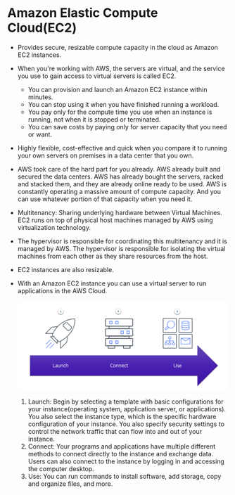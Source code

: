# Amazon Elastic Compute Cloud(EC2)
- Provides secure, resizable compute capacity in the cloud as Amazon EC2 instances.
- When you're working with AWS, the servers are virtual, and the service you use to gain access to virtual servers is called EC2.
	- You can provision and launch an Amazon EC2 instance within minutes.
	- You can stop using it when you have finished running a workload.
	- You pay only for the compute time you use when an instance is running, not when it is stopped or terminated.
	- You can save costs by paying only for server capacity that you need or want.

- Highly flexible, cost-effective and quick when you compare it to running your own servers on premises in a data center that you own.
- AWS took care of the hard part for you already. AWS already built and secured the data centers. AWS has already bought the servers, racked and stacked them, and they are already online ready to be used. AWS is constantly operating a massive amount of compute capacity. And you can use whatever portion of that capacity when you need it.
- Multitenancy: Sharing underlying hardware between Virtual Machines. EC2 runs on top of physical host machines managed by AWS using virtualization technology.
- The hypervisor is responsible for coordinating this multitenancy and it is managed by AWS. The hypervisor is responsible for isolating the virtual machines from each other as they share resources from the host.
- EC2 instances are also resizable.
- With an Amazon EC2 instance you can use a virtual server to run applications in the AWS Cloud.

	![EC2_example](../img/EC2_example.png)

	1. Launch: Begin by selecting a template with basic configurations for your instance(operating system, application server, or applications). You also select the instance type, which is the specific hardware configuration of your instance. You also specify security settings to control the network traffic that can flow into and out of your instance.
	2. Connect: Your programs and applications have multiple different methods to connect directly to the instance and exchange data. Users can also connect to the instance by logging in and accessing the computer desktop.
	3. Use: You can run commands to install software, add storage, copy and organize files, and more.